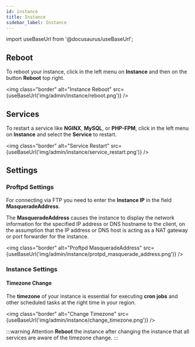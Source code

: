 ```yaml
---
id: instance
title: Instance
sidebar_label: Instance
---
```


import useBaseUrl from '@docusaurus/useBaseUrl';

## Reboot

To reboot your instance, click in the left menu on **Instance** and then on the button **Reboot** top right.

<img class="border" alt="Instance Reboot" src={useBaseUrl('img/admin/instance/reboot.png')} />

## Services

To restart a service like **NGINX**, **MySQL**, or **PHP-FPM**, click in the left menu on **Instance** and select the **Service** to restart.

<img class="border" alt="Service Restart" src={useBaseUrl('img/admin/instance/service_restart.png')} />

## Settings

### Proftpd Settings

For connecting via FTP you need to enter the **Instance IP** in the field **MasqueradeAddress**.

The **MasqueradeAddress** causes the instance to display the network information for the specified IP address or DNS hostname 
to the client, on the assumption that the IP address or DNS host is acting as a NAT gateway or port forwarder for the instance.

<img class="border" alt="Proftpd MasqueradeAddress" src={useBaseUrl('img/admin/instance/protpd_masquerade_address.png')} />

### Instance Settings

#### Timezone Change

The **timezone** of your instance is essential for executing **cron jobs** and other scheduled tasks at the right time in your region.

<img class="border" alt="Change Timezone" src={useBaseUrl('img/admin/instance/change_timezone.png')} />

:::warning Attention
**Reboot** the instance after changing the instance that all services are aware of the timezone change.
:::
